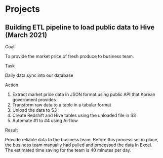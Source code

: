 # Projects



## Building ETL pipeline to load public data to Hive (March 2021)

Goal

To provide the market price of fresh produce to business team.

Task

Daily data sync into our database

Action

1. Extract market price data in JSON format using public API that Korean government provides
2. Transform raw data to a table in a tabular format
3. Unload the data to S3
4. Create Redshift and Hive tables using the unloaded file in S3
5. Automate #1 to #4 using Airflow

Result

Provide reliable data to the business team. Before this process set in place, the business team manually had pulled and processed the data in Excel. The estimated time saving for the team is 40 minutes per day.&#x20;

##
